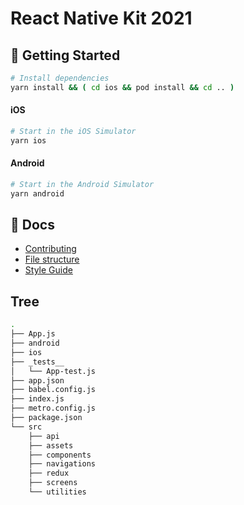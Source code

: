 # **React Native Kit 2021**

## 🚀 Getting Started

```` sh
# Install dependencies
yarn install && ( cd ios && pod install && cd .. )
````
#### iOS

```` sh
# Start in the iOS Simulator
yarn ios
````
#### Android
```` sh
# Start in the Android Simulator
yarn android
````

## 📖 Docs
- [Contributing](https://github.com/abraham-lawson/React-Native-Kit/blob/master/documentation/contributing.md)
- [File structure](https://github.com/abraham-lawson/React-Native-Kit/blob/master/documentation/file-structure.md)
- [Style Guide](https://github.com/abraham-lawson/React_SG/blob/master/README.md)

## Tree
``` bash 
.
├── App.js
├── android
├── ios
├── _tests__
│   └── App-test.js
├── app.json
├── babel.config.js
├── index.js
├── metro.config.js
├── package.json
└── src
    ├── api
    ├── assets
    ├── components
    ├── navigations
    ├── redux
    ├── screens
    └── utilities
````
